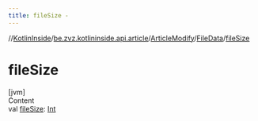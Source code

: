 ```yaml
---
title: fileSize -
---
```

//[KotlinInside](../../../index.md)/[be.zvz.kotlininside.api.article](../../index.md)/[ArticleModify](../index.md)/[FileData](index.md)/[fileSize](file-size.md)



# fileSize  
[jvm]  
Content  
val [fileSize](file-size.md): [Int](https://kotlinlang.org/api/latest/jvm/stdlib/kotlin/-int/index.html)  




